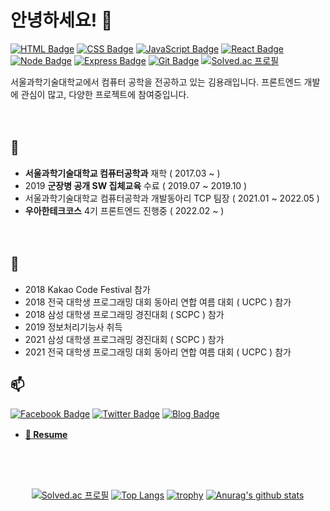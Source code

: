 # 안녕하세요! 👋

[![HTML Badge](https://img.shields.io/badge/-HTML-E34F26?style=flat-square&logo=HTML5&logoColor=white)](#)
[![CSS Badge](https://img.shields.io/badge/-CSS-1572B6?style=flat-square&logo=CSS3&logoColor=white)](#)
[![JavaScript Badge](https://img.shields.io/badge/-JavaScript-F7DF1E?style=flat-square&logo=JavaScript&logoColor=white)](#)
[![React Badge](https://img.shields.io/badge/-React.js-61DAFB?style=flat-square&logo=React&logoColor=white)](#)
[![Node Badge](https://img.shields.io/badge/-Node.js-339933?style=flat-square&logo=Node.js&logoColor=white)](#)
[![Express Badge](https://img.shields.io/badge/-Express.js-000000?style=flat-square&logo=Express&logoColor=white)](#)
[![Git Badge](https://img.shields.io/badge/-Git-F05032?style=flat-square&logo=Git&logoColor=white)](#)
[![Solved.ac 프로필](http://mazassumnida.wtf/api/mini/generate_badge?boj=kyr9389)](https://solved.ac/kyr9389)

서울과학기술대학교에서 컴퓨터 공학을 전공하고 있는 김용래입니다. 
프론트엔드 개발에 관심이 많고, 다양한 프로젝트에 참여중입니다.

ㅤ 


## 🏃‍ 

- **서울과학기술대학교 컴퓨터공학과** 재학 ( 2017.03 ~ )
- 2019 **군장병 공개 SW 집체교육** 수료 ( 2019.07 ~ 2019.10 )
- 서울과학기술대학교 컴퓨터공학과 개발동아리 TCP 팀장 ( 2021.01 ~ 2022.05 )
- **우아한테크코스** 4기 프론트엔드 진행중 ( 2022.02 ~ )

ㅤ 

## 🎈

- 2018 Kakao Code Festival 참가
- 2018 전국 대학생 프로그래밍 대회 동아리 연합 여름 대회 ( UCPC ) 참가
- 2018 삼성 대학생 프로그래밍 경진대회 ( SCPC ) 참가
- 2019 정보처리기능사 취득
- 2021 삼성 대학생 프로그래밍 경진대회 ( SCPC ) 참가
- 2021 전국 대학생 프로그래밍 대회 동아리 연합 여름 대회 ( UCPC ) 참가
ㅤ 

## 📫 

[![Facebook Badge](https://img.shields.io/badge/-Facebook-1877f2?style=flat-square&logo=facebook&logoColor=white&link=https://www.facebook.com/profile.php?id=100004319825599)](https://www.facebook.com/profile.php?id=100004319825599) [![Twitter Badge](https://img.shields.io/badge/-Twitter-1877f2?style=flat-square&logo=twitter&logoColor=white&link=https://twitter.com/dev_usage/)](https://twitter.com/dev_usage/) [![Blog Badge](https://img.shields.io/badge/blog-tistory-lightgrey?link=https://usage.tistory.com/)](https://usage.tistory.com/)

- **[📄 Resume](https://bald-snout-7e8.notion.site/015656e40253432f907656e4d4515b38)**
ㅤ 

ㅤ 
---
ㅤ
ㅤ
[![Solved.ac 프로필](http://mazassumnida.wtf/api/v2/generate_badge?boj=kyr9389)](https://solved.ac/kyr9389)
[![Top Langs](https://github-readme-stats.vercel.app/api/top-langs/?username=usageness&layout=compact)](https://github.com/anuraghazra/github-readme-stats)
[![trophy](https://github-profile-trophy.vercel.app/?username=usageness&theme=onedark&row=2&column=3)](https://github.com/ryo-ma/github-profile-trophy)
[![Anurag's github stats](https://github-readme-stats.vercel.app/api?username=usageness&show_icons=true&theme=onedark)](https://github.com/anuraghazra/github-readme-stats)


<!--
**usageness/usageness** is a ✨ _special_ ✨ repository because its `README.md` (this file) appears on your GitHub profile.

Here are some ideas to get you started:

- 🔭 I’m currently working on ...
- 👯 I’m looking to collaborate on ...
- 🤔 I’m looking for help with ...
- 💬 Ask me about ...
- 📫 How to reach me: ...
- 😄 Pronouns: ...
- ⚡ Fun fact: ...
-->
